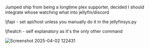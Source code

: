 Jumped ship from being a longtime plex supporter, decided I should integrate whose watching what into jellyfin/discord

!jfapi - set api/host unless you manually do it in the jellyfinsys.py

!jfwatch - self explanatory as it's the only other command

![Screenshot 2025-04-02 122431](https://github.com/user-attachments/assets/e417c9ce-ff63-4801-925b-973cb780e1ef)
